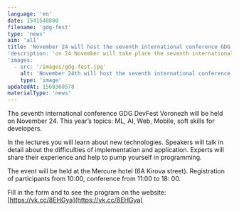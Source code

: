 ```yaml
---
language: 'en'
date: 1541548800
filename: 'gdg-fest'
type: 'news'
aim: 'all'
title: 'November 24 will host the seventh international conference GDG DevFest Voronezh'
'description: 'on 24 November will take place the seventh international conference of GDG DevFest Voronezh...'
'images:
  - src: '/images/gdg-fest.jpg'
    alt: 'November 24th will host the seventh international conference GDG DevFest Voronezh'
    type: 'image'
updatedAt: 1568360578
materialType: 'news'
---
```

The seventh international conference GDG DevFest Voronezh will be held on November 24. This year’s topics: ML, AI, Web, Mobile, soft skills for developers.

In the lectures you will learn about new technologies. Speakers will talk in detail about the difficulties of implementation and application. Experts will share their experience and help to pump yourself in programming.

The event will be held at the Mercure hotel (6A Kirova street). Registration of participants from 10:00, conference from 11:00 to 18: 00.

Fill in the form and to see the program on the website: [https://vk.cc/8EHGya](https://vk.cc/8EHGya)
